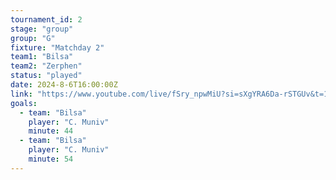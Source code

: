 ```yaml
---
tournament_id: 2
stage: "group"
group: "G"
fixture: "Matchday 2"
team1: "Bilsa"
team2: "Zerphen"
status: "played"
date: 2024-8-6T16:00:00Z
link: "https://www.youtube.com/live/fSry_npwMiU?si=sXgYRA6Da-rSTGUv&t=1246"
goals:
  - team: "Bilsa"
    player: "C. Muniv"
    minute: 44
  - team: "Bilsa"
    player: "C. Muniv"
    minute: 54
---
```


